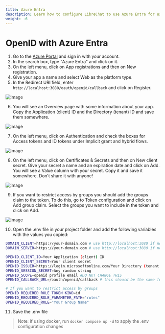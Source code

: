 ```yaml
---
title: Azure Entra
description: Learn how to configure LibreChat to use Azure Entra for user authentication.
weight: -6
---
```


# OpenID with Azure Entra

1. Go to the [Azure Portal](https://portal.azure.com/) and sign in with your account.
2. In the search box, type "Azure Entra" and click on it.
3. On the left menu, click on App registrations and then on New registration.
4. Give your app a name and select Web as the platform type.
5. In the Redirect URI field, enter `http://localhost:3080/oauth/openid/callback` and click on Register.

![image](https://github.com/danny-avila/LibreChat/assets/6623884/2b1aabce-850e-4165-bf76-3c1984f10b6c)

6. You will see an Overview page with some information about your app. Copy the Application (client) ID and the
   Directory (tenant) ID and save them somewhere.

![image](https://github.com/danny-avila/LibreChat/assets/6623884/e67d5e97-e26d-48a5-aa6e-50de4450b1fd)

7. On the left menu, click on Authentication and check the boxes for Access tokens and ID tokens under Implicit
   grant and hybrid flows.

![image](https://github.com/danny-avila/LibreChat/assets/6623884/88a16cbc-ff68-4b3a-ba7b-b380cc3d2366)

8. On the left menu, click on Certificates & Secrets and then on New client secret. Give your secret a
   name and an expiration date and click on Add. You will see a Value column with your secret. Copy it and
   save it somewhere. Don't share it with anyone!

![image](https://github.com/danny-avila/LibreChat/assets/6623884/31aa6cee-5402-4ce0-a950-1b7e147aafc8)

9. If you want to restrict access by groups you should add the groups claim to the token. To do this, go to
   Token configuration and click on Add group claim. Select the groups you want to include in the token and click on Add.

![image](https://github.com/danny-avila/LibreChat/assets/6623884/c9d353f5-2cb2-4f00-b4f0-493cfec8fe9a)

10. Open the .env file in your project folder and add the following variables with the values you copied:

```bash
DOMAIN_CLIENT=https://your-domain.com # use http://localhost:3080 if not using a custom domain
DOMAIN_SERVER=https://your-domain.com # use http://localhost:3080 if not using a custom domain

OPENID_CLIENT_ID=Your Application (client) ID
OPENID_CLIENT_SECRET=Your client secret
OPENID_ISSUER=https://login.microsoftonline.com/Your Directory (tenant ID)/v2.0/
OPENID_SESSION_SECRET=Any random string
OPENID_SCOPE=openid profile email #DO NOT CHANGE THIS
OPENID_CALLBACK_URL=/oauth/openid/callback # this should be the same for everyone

# If you want to restrict access by groups
OPENID_REQUIRED_ROLE_TOKEN_KIND=id
OPENID_REQUIRED_ROLE_PARAMETER_PATH="roles"
OPENID_REQUIRED_ROLE="Your Group Name"
```

11. Save the .env file

> Note: If using docker, run `docker compose up -d` to apply the .env configuration changes
